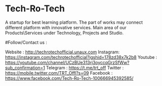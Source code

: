 # Tech-Ro-Tech
 A startup for best learning platform. The part of works may connect different platform with innovative services. Main area of our Products\Services under Technology, Projects and Studio.

#Follow/Contact us :

 Website  :  http://techrotechofficial.unaux.com
 Instagram:  https://instagram.com/techrotechofficial?igshid=178zd38x7k2b8
 Youtube  :  https://youtube.com/channel/UCzBUe313rj3oyccqGrzSfWw?sub_confirmation=1
 Telegram :  https://t.me/trt_off
 Twitter  :  https://mobile.twitter.com/TRT_Offl?s=09
 Facebook :  https://www.facebook.com/Tech-Ro-Tech-100666945392585/

